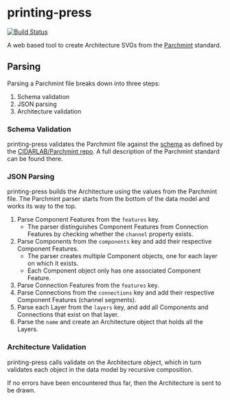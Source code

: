 # printing-press

[![Build Status](https://travis-ci.com/brrcrites/printing-press.svg?branch=master)](https://travis-ci.com/brrcrites/printing-press)

A web based tool to create Architecture SVGs from the
[Parchmint](https://github.com/CIDARLAB/Parchmint) standard.

## Parsing
Parsing a Parchmint file breaks down into three steps:
1. Schema validation
2. JSON parsing
3. Architecture validation

### Schema Validation
printing-press validates the Parchmint file against the
[schema](https://github.com/CIDARLAB/Parchmint/blob/master/schema.json)
as defined by the [CIDARLAB/Parchmint repo](https://github.com/CIDARLAB/Parchmint).
A full description of the Parchmint standard can be found there.

### JSON Parsing
printing-press builds the Architecture using the values from the
Parchmint file. The Parchmint parser starts from the bottom of the data
model and works its way to the top.
1. Parse Component Features from the `features` key.
    * The parser distinguishes Component Features from  Connection Features
        by checking whether the `channel` property exists.
2. Parse Components from the `components` key and add their respective
    Component Features.
    * The parser creates multiple Component objects, one for each layer on
        which it exists.
    * Each Component object only has one associated Component Feature.
3. Parse Connection Features from the `features` key.
4. Parse Connections from the `connections` key and add their respective
    Component Features (channel segments).
5. Parse each Layer from the `layers` key, and add all Components and
    Connections that exist on that layer.
6. Parse the `name` and create an Architecture object that holds
    all the Layers.
    
### Architecture Validation
printing-press calls validate on the Architecture object, which in turn
validates each object in the data model by recursive composition.

If no errors have been encountered thus far, then the Architecture is sent to
be drawn.
    
